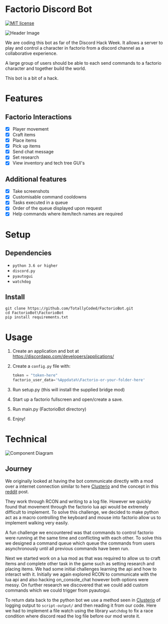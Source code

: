 # Factorio Discord Bot

[![MIT license](https://img.shields.io/badge/License-MIT-blue.svg)](https://lbesson.mit-license.org/)

![Header Image][header-image.png]


We are coding this bot as far of the Discord Hack Week. It allows a server to play and control a character in factorio from a discord channel as a collaborative experience. 

A large group of users should be able to each send commands to a factorio character and together build the world.

This bot is a bit of a hack.

# Features
## Factorio Interactions
- [x] Player movement
- [x] Craft items
- [x] Place items
- [x] Pick up items
- [x] Send chat message
- [x] Set research
- [x] View inventory and tech tree GUI's 
## Additional features
- [x] Take screenshots  
- [x] Customisable command cooldowns
- [x] Tasks executed in a queue
- [x] Order of the queue displayed upon request
- [x] Help commands where item/tech names are required
    
# Setup
## Dependencies
- `python 3.6 or higher`
- `discord.py`
- `pyautogui`
- `watchdog`

## Install
```commandline
git clone https://github.com/TotallyCoded/FactorioBot.git
cd FactorioBot\FactorioBot
pip install requirements.txt
```

# Usage
1. Create an application and bot at https://discordapp.com/developers/applications/
2. Create a `config.py` file with:

    ```py
    token = "token-here"
    factorio_user_data='%Appdata%\Factorio-or-your-folder-here'
    ```
3. Run setup.py (this will install the supplied bridge mod)
4. Start up a factorio fullscreen and open/create a save.
5. Run main.py (FactorioBot directory)
6. Enjoy!

# Technical
![Component Diagram][technical-diagram.png]

## Journey
We originally looked at having the bot communicate directly with a mod over a internet connection similar to here [Clusterio](https://github.com/Danielv123/factorioClusterio) and the concept in this [reddit](https://www.reddit.com/r/factorio/comments/5g3qiz/modding_how_to_make_internet_connected_mods_like/) post.

They work through RCON and writing to a log file. 
However we quickly found that movement through the factorio lua api would be extremely difficult to implement. To solve this challenge, we decided to make python act as a macro controlling the keyboard and mouse into factorio allow us to implement walking very easily.

A fun challenge we encountered was that commands to control factorio were running at the same time and conflicting with each other. To solve this we designed a command queue which queue the commands from users asynchronously until all previous commands have been run.

Next we started work on a lua mod as that was required to allow us to craft items and complete other task in the game such as setting research and placing items. We had some initial challenges learning the api and how to interact with it. Initially we again explored RCON to communicate with the lua api and also hacking on_console_chat however both options were messy. On further research we discovered that we could add custom commands which we could trigger from pyautogui.  

To return data back to the python bot we use a method seen in [Clusterio](https://github.com/Danielv123/factorioClusterio) of logging output to `script-output/` and then reading it from our code. Here we had to implement a file watch using the library `watchdog` to fix a race condition where discord read the log file before our mod wrote it.

[header-image.png]: https://i.imgur.com/ZW2V92t.png
[technical-diagram.png]: https://i.imgur.com/cyJ808U.png


